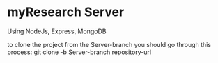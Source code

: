 # myResearch Server
Using NodeJs, Express, MongoDB


to clone the project from the Server-branch you should go through this process: git clone -b Server-branch repository-url

